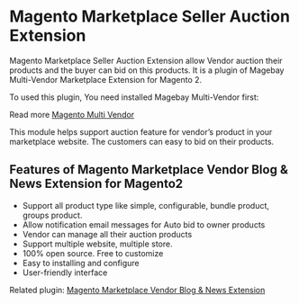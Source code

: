 # Magento Marketplace Seller Auction Extension

Magento Marketplace Seller Auction Extension allow Vendor auction their products and the buyer can bid on this products. It is a plugin of Magebay Multi-Vendor Marketplace Extension for Magento 2.

To used this plugin, You need installed Magebay Multi-Vendor first: 

Read more [Magento Multi Vendor](https://www.magebay.com/magento-multi-vendor-marketplace-extension)

This module helps support auction feature for vendor’s product in your marketplace website. The customers can easy to bid on their products.

## Features of Magento Marketplace Vendor Blog & News Extension for Magento2
- Support all product type like simple, configurable, bundle product, groups product.
- Allow notification email messages for Auto bid to owner products
- Vendor can manage all their auction products
- Support multiple website, multiple store.
- 100% open source. Free to customize
- Easy to installing and configure
- User-friendly interface

Related plugin: [Magento Marketplace Vendor Blog & News Extension](https://github.com/magebaycom/magento-marketplace-vendor-blog-news-extension)
